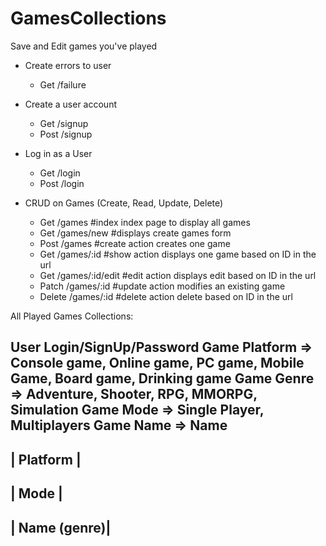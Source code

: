 # GamesCollections

Save and Edit games you've played

* Create errors to user
  * Get /failure

* Create a user account
  * Get /signup
  * Post /signup

* Log in as a User
  * Get /login
  * Post /login

* CRUD on Games (Create, Read, Update, Delete)
  * Get /games          #index index page to display all games
  * Get /games/new      #displays create games form
  * Post /games         #create action creates one game
  * Get /games/:id      #show action displays one game based on ID in the url 
  * Get /games/:id/edit #edit action displays edit based on ID in the url
  * Patch /games/:id    #update action modifies an existing game
  * Delete /games/:id   #delete action delete based on ID in the url


All Played Games Collections:

User Login/SignUp/Password
Game Platform => Console game, Online game, PC game, Mobile Game, Board game, Drinking game
Game Genre => Adventure, Shooter, RPG, MMORPG, Simulation
Game Mode => Single Player, Multiplayers
Game Name => Name
---------------
| Platform    |
---------------
| Mode        |
---------------
| Name (genre)|
---------------